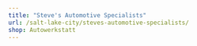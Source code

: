 ```yaml
---
title: "Steve's Automotive Specialists"
url: /salt-lake-city/steves-automotive-specialists/
shop: Autowerkstatt
---
```

